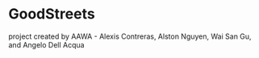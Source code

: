 # GoodStreets
project created by AAWA - Alexis Contreras, Alston Nguyen, Wai San Gu, and Angelo Dell Acqua

